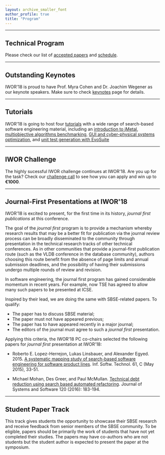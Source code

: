 ```yaml
---
layout: archive_smaller_font
author_profile: true
title: "Program"
---
```



______

## Technical Program

Please check our list of <a href="../accepted_papers">accepted papers</a> and <a href="../schedule">schedule</a>.

______

## Outstanding Keynotes 

IWOR'18 is proud to have Prof. Myra Cohen and Dr. Joachim Wegener as our keynote speakers. Make sure to check <a href="../keynotes" target="_blank">keynotes</a> page for details.

______

## Tutorials

IWOR'18 is going to host four <a href="../tutorials" target="_blank">tutorials</a> with a wide range of search-based software engineering material, including an <a href="../tutorials/#jmetal" target="_blank">introduction to jMetal</a>, <a href="../tutorials/#benchmarking" target="_blank">multiobjective algorithms benchmarking</a>, <a href="../tutorials/#cyber_gui" target="_blank">GUI and cyber-physical systems optimization</a>, and <a href="../tutorials/#evosuite" target="_blank">unit test generation with EvoSuite</a>

______

## IWOR Challenge

The highly sucessful IWOR challenge continues at IWOR'18. Are you up for the task? Check our <a href="../challenge" target="_blank">challenge call</a> to see how you can apply and win up to <b>€1000</b>.

______

## Journal-First Presentations at IWOR'18

IWOR'18 is excited to present, for the first time in its history, _journal first publications_ at this conference. 

The goal of the _journal first_ program is  to provide a mechanism whereby research results that may be a better fit for publication via the journal review process can be broadly disseminated to the community through presentation in the technical research tracks of other technical conferences. As in other communities that provide a journal-first publication route (such as the VLDB conference in the database community), authors choosing this route benefit from the absence of page limits and annual submission deadlines, and the possibility of having their submissions undergo multiple rounds of review and revision.

In software engineering, the journal first program has gained considerable momentum in recent years. For example, now TSE has agreed to allow many such papers to be presented  at ICSE. 

Inspired by their lead, we are doing the same with SBSE-related papers. To qualify:

- The paper has to discuss SBSE material;
- The paper must not have appeared previous;
- The paper has to have appeared recently in a major journal;
- The editors of the journal must agree to such a _journal first_ presentation.

Applying this criteria, the IWOR'18 PC co-chairs selected the following papers for _journal first_ presentation at IWOR'18: 

- Roberto E. Lopez-Herrejon, Lukas Linsbauer, and Alexander Egyed. 2015. <a href="https://doi.org/10.1016/j.infsof.2015.01.008" target="_blank">A systematic mapping study of search-based software engineering for software product lines</a>. Inf. Softw. Technol. 61, C (May 2015), 33-51. 

- Michael Mohan, Des Greer, and Paul McMullan. <a href="http://dx.doi.org/10.1016/j.jss.2016.05.019" target="_blank">Technical debt reduction using search based automated refactoring</a>. Journal of Systems and Software 120 (2016): 183-194.

______

## Student Paper Track

This track gives students the opportunity to showcase their SBSE research and receive feedback from senior members of the SBSE community. To be eligible, papers should be primarily the work of students that have not yet completed their studies. The papers may have co-authors who are not students but the student author is expected to present the paper at the symposium.

